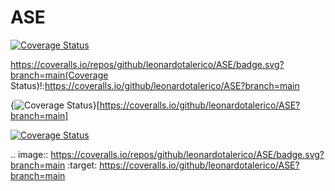 # ASE
[![Coverage Status](https://coveralls.io/repos/github/leonardotalerico/ASE/badge.svg?branch=main)](https://coveralls.io/github/leonardotalerico/ASE?branch=main)

https://coveralls.io/repos/github/leonardotalerico/ASE/badge.svg?branch=main(Coverage Status)!:https://coveralls.io/github/leonardotalerico/ASE?branch=main

{<img src="https://coveralls.io/repos/github/leonardotalerico/ASE/badge.svg?branch=main" alt="Coverage Status" />}[https://coveralls.io/github/leonardotalerico/ASE?branch=main]

<a href='https://coveralls.io/github/leonardotalerico/ASE?branch=main'><img src='https://coveralls.io/repos/github/leonardotalerico/ASE/badge.svg?branch=main' alt='Coverage Status' /></a>

.. image:: https://coveralls.io/repos/github/leonardotalerico/ASE/badge.svg?branch=main
:target: https://coveralls.io/github/leonardotalerico/ASE?branch=main



